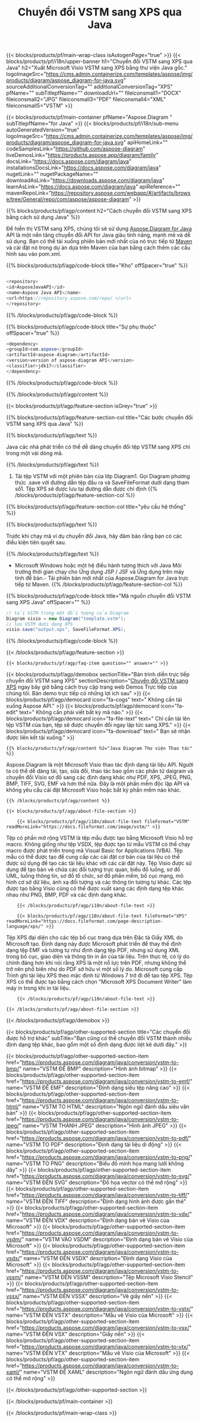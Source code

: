 ﻿---
title: Chuyển đổi VSTM sang XPS qua Java 
weight: 4430
url: /vi/java/conversion/vstm-to-xps/ 
description: Mã chuyển đổi Java mẫu cho định dạng VSTM thành tệp XPS. Sử dụng mã ví dụ này để chuyển đổi VSTM sang XPS trong bất kỳ ứng dụng dựa trên Web hoặc Máy tính để bàn Java nào.
---
{{< blocks/products/pf/main-wrap-class isAutogenPage="true" >}}
{{< blocks/products/pf/i18n/upper-banner h1="Chuyển đổi VSTM sang XPS qua Java" h2="Xuất Microsoft Visio VSTM sang XPS bằng thư viện Java gốc." logoImageSrc="https://cms.admin.containerize.com/templates/aspose/img/products/diagram/aspose_diagram-for-java.svg" sourceAdditionalConversionTag="" additionalConversionTag="XPS" pfName="" subTitlepfName="" downloadUrl="" fileiconsmall1="DOCX" fileiconsmall2="JPG" fileiconsmall3="PDF" fileiconsmall4="XML" fileiconsmall5="VSTM" >}}

{{< blocks/products/pf/main-container pfName="Aspose.Diagram " subTitlepfName="for Java" >}}
{{< blocks/products/pf/i18n/sub-menu autoGeneratedVersion="true" logoImageSrc="https://cms.admin.containerize.com/templates/aspose/img/products/diagram/aspose_diagram-for-java.svg" apiHomeLink="" codeSamplesLink="https://github.com/aspose-diagram" liveDemosLink="https://products.aspose.app/diagram/family" docsLink="https://docs.aspose.com/diagram/java" installationsDocsLink="https://docs.aspose.com/diagram/java" nugetLink="" nugetPackageName="" downloadAsLink="https://downloads.aspose.com/diagram/java" learnAsLink="https://docs.aspose.com/diagram/java" apiReference="" mavenRepoLink="https://repository.aspose.com/webapp/#/artifacts/browse/tree/General/repo/com/aspose/aspose-diagram" >}}

{{% blocks/products/pf/agp/content h2="Cách chuyển đổi VSTM sang XPS bằng cách sử dụng Java" %}}

 Để hiển thị VSTM sang XPS, chúng tôi sẽ sử dụng
 [Aspose.Diagram for Java](https://products.aspose.com/diagram/java) 
 API là một nền tảng chuyển đổi API for Java giàu tính năng, mạnh mẽ và dễ sử dụng. Bạn có thể tải xuống phiên bản mới nhất của nó trực tiếp từ
 [Maven](https://repository.aspose.com/webapp/#/artifacts/browse/tree/General/repo/com/aspose/aspose-diagram) 
 và cài đặt nó trong dự án dựa trên Maven của bạn bằng cách thêm các cấu hình sau vào pom.xml.

{{% blocks/products/pf/agp/code-block title="Kho" offSpacer="true" %}}

```cs

<repository>
<id>AsposeJavaAPI</id>
<name>Aspose Java API</name>
<url>https://repository.aspose.com/repo/ </url>
</repository>


```

{{% /blocks/products/pf/agp/code-block %}}

{{% blocks/products/pf/agp/code-block title="Sự phụ thuộc" offSpacer="true" %}}

```cs
<dependency>
<groupId>com.aspose</groupId>
<artifactId>aspose-diagram</artifactId>
<version>version of aspose-diagram API</version>
<classifier>jdk17</classifier>
</dependency>


```

{{% /blocks/products/pf/agp/code-block %}}

{{% /blocks/products/pf/agp/content %}}

{{< blocks/products/pf/agp/feature-section isGrey="true" >}}

{{% blocks/products/pf/agp/feature-section-col title="Các bước chuyển đổi VSTM sang XPS qua Java" %}}

{{% blocks/products/pf/agp/text %}}

 Java các nhà phát triển có thể dễ dàng chuyển đổi tệp VSTM sang XPS chỉ trong một vài dòng mã.

{{% /blocks/products/pf/agp/text %}}

1. Tải tệp VSTM với một phiên bản của lớp Diagram1. Gọi Diagram phương thức .save với đường dẫn tệp đầu ra và SaveFileFormat dưới dạng tham số1. Tệp XPS sẽ được lưu tại đường dẫn được chỉ định
{{% /blocks/products/pf/agp/feature-section-col %}}

{{% blocks/products/pf/agp/feature-section-col title="yêu cầu hệ thống" %}}

{{% blocks/products/pf/agp/text %}}

 Trước khi chạy mã ví dụ chuyển đổi Java, hãy đảm bảo rằng bạn có các điều kiện tiên quyết sau.

{{% /blocks/products/pf/agp/text %}}

- Microsoft Windows hoặc một hệ điều hành tương thích với Java Môi trường thời gian chạy cho Ứng dụng JSP / JSF và Ứng dụng trên máy tính để bàn.- Tải phiên bản mới nhất của Aspose.Diagram for Java trực tiếp từ Maven.
{{% /blocks/products/pf/agp/feature-section-col %}}

{{% blocks/products/pf/agp/code-block title="Mã nguồn chuyển đổi VSTM sang XPS Java" offSpacer="" %}}

```cs
// tải VSTM trong một đối tượng của Diagram 
Diagram visio = new Diagram("template.vstm");
// lưu VSTM dưới dạng XPS 
visio.save("output.xps", SaveFileFormat.XPS);   


```

{{% /blocks/products/pf/agp/code-block %}}

{{< /blocks/products/pf/agp/feature-section >}}

    {{< blocks/products/pf/agp/faq-item question="" answer="" >}}
 

<!-- aboutfile Starts -->

{{< blocks/products/pf/agp/demobox sectionTitle="Bản trình diễn trực tiếp chuyển đổi VSTM sang XPS" sectionDescription="[Chuyển đổi VSTM sang XPS](https://products.aspose.app/diagram/conversion/vstm-to-xps) ngay bây giờ bằng cách truy cập trang web Demos Trực tiếp của chúng tôi. Bản demo trực tiếp có những lợi ích sau" >}}
        {{< blocks/products/pf/agp/democard icon="fa-cogs" text=" Không cần tải xuống Aspose API." >}}
        {{< blocks/products/pf/agp/democard icon="fa-edit" text=" Không cần phải viết bất kỳ mã nào." >}}
        {{< blocks/products/pf/agp/democard icon="fa-file-text" text=" Chỉ cần tải lên tệp VSTM của bạn, tệp sẽ được chuyển đổi ngay lập tức sang XPS." >}}
        {{< blocks/products/pf/agp/democard icon="fa-download" text=" Bạn sẽ nhận được liên kết tải xuống." >}}

    {{% blocks/products/pf/agp/content h2="Java Diagram Thư viện Thao tác" %}}

 Aspose.Diagram là một Microsoft Visio thao tác định dạng tài liệu API. Người ta có thể dễ dàng tải, tạo, sửa đổi, thao tác bao gồm các phần tử daigram và chuyển đổi Visio sơ đồ sang các định dạng khác như PDF, XPS, JPEG, PNG, BMP, TIFF, SVG, EMF và hơn thế nữa. Đây là một phần mềm độc lập API và không yêu cầu cài đặt Microsoft Visio hoặc bất kỳ phần mềm nào khác.  



    {{% /blocks/products/pf/agp/content %}}

    {{< blocks/products/pf/agp/about-file-section >}}

        {{< blocks/products/pf/agp/i18n/about-file-text fileFormat="VSTM" readMoreLink="https://docs.fileformat.com/image/vstm/" >}}

Tệp có phần mở rộng VSTM là tệp mẫu được tạo bằng Microsoft Visio hỗ trợ macro. Không giống như tệp VSDX, tệp được tạo từ mẫu VSTM có thể chạy macro được phát triển trong mã Visual Basic for Applications (VBA). Tệp mẫu có thể được tạo để cung cấp các cài đặt cơ bản của tài liệu có thể được sử dụng để tạo các tài liệu khác với các cài đặt này. Tệp Visio được sử dụng để tạo bản vẽ chứa các đối tượng trực quan, biểu đồ luồng, sơ đồ UML, luồng thông tin, sơ đồ tổ chức, sơ đồ phần mềm, bố cục mạng, mô hình cơ sở dữ liệu, ánh xạ đối tượng và các thông tin tương tự khác. Các tệp được tạo bằng Visio cũng có thể được xuất sang các định dạng tệp khác nhau như PNG, BMP, PDF và các định dạng khác.


        {{< /blocks/products/pf/agp/i18n/about-file-text >}}

        {{< blocks/products/pf/agp/i18n/about-file-text fileFormat="XPS" readMoreLink="https://docs.fileformat.com/page-description-language/xps/" >}}

Tệp XPS đại diện cho các tệp bố cục trang dựa trên Đặc tả Giấy XML do Microsoft tạo. Định dạng này được Microsoft phát triển để thay thế định dạng tệp EMF và tương tự như định dạng tệp PDF, nhưng sử dụng XML trong bố cục, giao diện và thông tin in ấn của tài liệu. Trên thực tế, có lý do chính đáng hơn khi nói rằng XPS là một nỗ lực trên PDF, nhưng không thể trở nên phổ biến như do PDF sở hữu vì một số lý do. Microsoft cung cấp Trình ghi tài liệu XPS theo mặc định từ Windows 7 trở đi để tạo tệp XPS. Tệp XPS có thể được tạo bằng cách chọn "Microsoft XPS Document Writer" làm máy in trong khi in tài liệu.


        {{< /blocks/products/pf/agp/i18n/about-file-text >}}

    {{< /blocks/products/pf/agp/about-file-section >}}

{{< /blocks/products/pf/agp/demobox >}}

<!-- aboutfile Ends -->

{{< blocks/products/pf/agp/other-supported-section title="Các chuyển đổi được hỗ trợ khác" subTitle="Bạn cũng có thể chuyển đổi VSTM thành nhiều định dạng tệp khác, bao gồm một số định dạng được liệt kê dưới đây." >}}

{{< blocks/products/pf/agp/other-supported-section-item href="https://products.aspose.com/diagram/java/conversion/vstm-to-bmp/" name="VSTM ĐỂ BMP" description="Hình ảnh bitmap" >}}
{{< blocks/products/pf/agp/other-supported-section-item href="https://products.aspose.com/diagram/java/conversion/vstm-to-emf/" name="VSTM ĐỂ EMF" description="Định dạng siêu tệp nâng cao" >}}
{{< blocks/products/pf/agp/other-supported-section-item href="https://products.aspose.com/diagram/java/conversion/vstm-to-html/" name="VSTM TO HTML" description="Ngôn ngữ đánh dấu siêu văn bản" >}}
{{< blocks/products/pf/agp/other-supported-section-item href="https://products.aspose.com/diagram/java/conversion/vstm-to-jpeg/" name="VSTM THÀNH JPEG" description="Hình ảnh JPEG" >}}
{{< blocks/products/pf/agp/other-supported-section-item href="https://products.aspose.com/diagram/java/conversion/vstm-to-pdf/" name="VSTM TO PDF" description="Định dạng tài liệu di động" >}}
{{< blocks/products/pf/agp/other-supported-section-item href="https://products.aspose.com/diagram/java/conversion/vstm-to-png/" name="VSTM TO PNG" description="Biểu đồ minh họa mạng lưới không dây" >}}
{{< blocks/products/pf/agp/other-supported-section-item href="https://products.aspose.com/diagram/java/conversion/vstm-to-svg/" name="VSTM ĐẾN SVG" description="Đồ họa vector có thể mở rộng" >}}
{{< blocks/products/pf/agp/other-supported-section-item href="https://products.aspose.com/diagram/java/conversion/vstm-to-tiff/" name="VSTM ĐẾN TIFF" description="Định dạng hình ảnh được gắn thẻ" >}}
{{< blocks/products/pf/agp/other-supported-section-item href="https://products.aspose.com/diagram/java/conversion/vstm-to-vdx/" name="VSTM ĐẾN VDX" description="Định dạng bản vẽ Visio của Microsoft" >}}
{{< blocks/products/pf/agp/other-supported-section-item href="https://products.aspose.com/diagram/java/conversion/vstm-to-vsdm/" name="VSTM VÀO VSDM" description="Định dạng bản vẽ Visio của Microsoft" >}}
{{< blocks/products/pf/agp/other-supported-section-item href="https://products.aspose.com/diagram/java/conversion/vstm-to-vsdx/" name="VSTM ĐẾN VSDX" description="Định dạng Visio của Microsoft" >}}
{{< blocks/products/pf/agp/other-supported-section-item href="https://products.aspose.com/diagram/java/conversion/vstm-to-vssm/" name="VSTM ĐẾN VSSM" description="Tệp Microsoft Visio Stencil" >}}
{{< blocks/products/pf/agp/other-supported-section-item href="https://products.aspose.com/diagram/java/conversion/vstm-to-vssx/" name="VSTM ĐẾN VSSX" description="Vẽ giấy nến" >}}
{{< blocks/products/pf/agp/other-supported-section-item href="https://products.aspose.com/diagram/java/conversion/vstm-to-vstx/" name="VSTM ĐẾN VSTX" description="Mẫu vẽ Visio của Microsoft" >}}
{{< blocks/products/pf/agp/other-supported-section-item href="https://products.aspose.com/diagram/java/conversion/vstm-to-vsx/" name="VSTM ĐẾN VSX" description="Giấy nến" >}}
{{< blocks/products/pf/agp/other-supported-section-item href="https://products.aspose.com/diagram/java/conversion/vstm-to-vtx/" name="VSTM ĐẾN VTX" description="Mẫu vẽ Visio của Microsoft" >}}
{{< blocks/products/pf/agp/other-supported-section-item href="https://products.aspose.com/diagram/java/conversion/vstm-to-xaml/" name="VSTM ĐỂ XAML" description="Ngôn ngữ đánh dấu ứng dụng có thể mở rộng" >}}

{{< /blocks/products/pf/agp/other-supported-section >}}

{{< /blocks/products/pf/main-container >}}
    
{{< /blocks/products/pf/main-wrap-class >}}